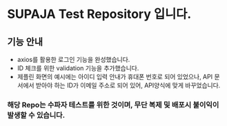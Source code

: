 # SUPAJA Test Repository 입니다.

## 기능 안내

* axios를 활용한 로그인 기능을 완성했습니다.
* ID 체크를 위한 validation 기능을 추가했습니다.
* 제플린 화면의 예시에는 아이디 입력 안내가 휴대폰 번호로 되어 있었으나, API 문서에서 받아야 하는 ID가 이메일 주소로 되어 있어, API양식에 맞게 바꾸었습니다.


### 해당 Repo는 수파자 테스트를 위한 것이며, 무단 복제 및 배포시 불이익이 발생할 수 있습니다.
